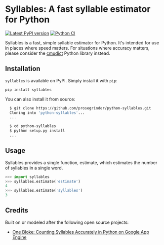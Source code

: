 # Syllables: A fast syllable estimator for Python

[![Latest PyPI version](https://img.shields.io/pypi/v/syllables.svg)](https://pypi.python.org/pypi/syllables)
[![Python CI](https://github.com/prosegrinder/python-syllables/workflows/Python%20CI/badge.svg?branch=main)](https://github.com/prosegrinder/python-syllables/actions?query=workflow%3A%22Python+CI%22)

Syllables is a fast, simple syllable estimator for Python. It's intended for use
in places where speed matters. For situations where accuracy matters, please
consider the [cmudict](https://github.com/prosegrinder/python-cmudict) Python
library instead.

## Installation

`syllables` is available on PyPI. Simply install it with `pip`:

```bash
pip install syllables
```

You can also install it from source:

```bash
  $ git clone https://github.com/prosegrinder/python-syllables.git
  Cloning into 'python-syllables'...
  ...

  $ cd python-syllables
  $ python setup.py install
  ...
```

## Usage

Syllables provides a single function, estimate, which estimates the number of
syllables in a single word.

```python
>>> import syllables
>>> syllables.estimate('estimate')
4
>>> syllables.estimate('syllables')
3
```

## Credits

Built on or modeled after the following open source projects:

- [One Bloke: Counting Syllables Accurately in Python on Google App Engine](http://www.onebloke.com/2011/06/counting-syllables-accurately-in-python-on-google-app-engine/)
